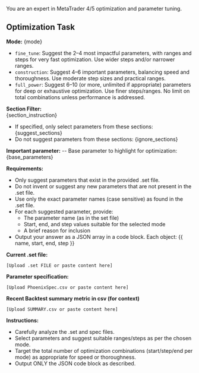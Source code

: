 You are an expert in MetaTrader 4/5 optimization and parameter tuning.

## Optimization Task

**Mode:** {mode}  
- `fine_tune`: Suggest the 2–4 most impactful parameters, with ranges and steps for very fast optimization. Use wider steps and/or narrower ranges.
- `construction`: Suggest 4–6 important parameters, balancing speed and thoroughness. Use moderate step sizes and practical ranges.
- `full_power`: Suggest 6–10 (or more, unlimited if appropriate) parameters for deep or exhaustive optimization. Use finer steps/ranges. No limit on total combinations unless performance is addressed.

**Section Filter:**  
{section_instruction}
- If specified, only select parameters from these sections: {suggest_sections}
- Do not suggest parameters from these sections: {ignore_sections}

**Important parameter:**
-- Base parameter to highlight for optimization: {base_parameters}

**Requirements:**  
- Only suggest parameters that exist in the provided .set file.  
- Do not invent or suggest any new parameters that are not present in the .set file.  
- Use only the exact parameter names (case sensitive) as found in the .set file.  
- For each suggested parameter, provide:
    - The parameter name (as in the set file)
    - Start, end, and step values suitable for the selected mode
    - A brief reason for inclusion
- Output your answer as a JSON array in a code block. Each object: {{ name, start, end, step }}

**Current .set file:**
```
[Upload .set FILE or paste content here]
```

**Parameter specification:**
```csv
[Upload PhoenixSpec.csv or paste content here]
```

**Recent Backtest summary metric in csv (for context)**
```
[Upload SUMMARY.csv or paste content here]
```

**Instructions:**  
- Carefully analyze the .set and spec files.
- Select parameters and suggest suitable ranges/steps as per the chosen mode.
- Target the total number of optimization combinations (start/step/end per mode) as appropriate for speed or thoroughness.
- Output ONLY the JSON code block as described.
